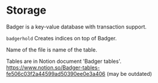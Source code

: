 # Storage 

Badger is a key-value database with transaction support.

`badgerhold` Creates indices on top of Badger.



Name of the file is name of the table.

Tables are in Notion document 'Badger tables'. https://www.notion.so/Badger-tables-fe506c03f2a44599ad50390ee0e3a406  (may be outdated)






